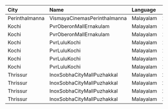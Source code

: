 | City           | Name                         | Language  |  Time | Type          | Price | Capacity | Booked |
| :------------- | :--------------------------- | :-------- | ----: | :------------ | ----: | -------: | -----: |
| Perinthalmanna | VismayaCinemasPerinthalmanna | Malayalam | 16:15 | Platinum      |  100₹ |      230 |    125 |
| Kochi          | PvrOberonMallErnakulam       | Malayalam | 16:25 | Classic       |  140₹ |       36 |     19 |
| Kochi          | PvrOberonMallErnakulam       | Malayalam | 16:25 | ClassicPlus   |  170₹ |       81 |     59 |
| Kochi          | PvrLuluKochi                 | Malayalam | 19:40 | Classic       |  140₹ |       39 |     22 |
| Kochi          | PvrLuluKochi                 | Malayalam | 19:40 | ClassicPlus   |  160₹ |       91 |     79 |
| Kochi          | PvrLuluKochi                 | Malayalam | 19:40 | Prime         |  190₹ |       64 |     40 |
| Kochi          | PvrLuluKochi                 | Malayalam | 19:40 | Recliner      |  350₹ |        9 |      7 |
| Thrissur       | InoxSobhaCityMallPuzhakkal   | Malayalam | 22:30 | Club          |  190₹ |       22 |      0 |
| Thrissur       | InoxSobhaCityMallPuzhakkal   | Malayalam | 22:30 | Executive     |  130₹ |        6 |      0 |
| Thrissur       | InoxSobhaCityMallPuzhakkal   | Malayalam | 22:30 | RoyalRecliner |  350₹ |        3 |      0 |
| Thrissur       | InoxSobhaCityMallPuzhakkal   | Malayalam | 22:30 | Royal         |  190₹ |        2 |      0 |
